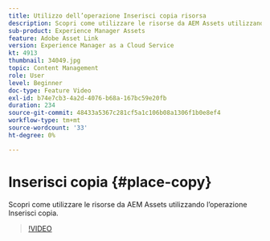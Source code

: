 ```yaml
---
title: Utilizzo dell’operazione Inserisci copia risorsa
description: Scopri come utilizzare le risorse da AEM Assets utilizzando l’operazione Inserisci copia.
sub-product: Experience Manager Assets
feature: Adobe Asset Link
version: Experience Manager as a Cloud Service
kt: 4913
thumbnail: 34049.jpg
topic: Content Management
role: User
level: Beginner
doc-type: Feature Video
exl-id: b74e7cb3-4a2d-4076-b68a-167bc59e20fb
duration: 234
source-git-commit: 48433a5367c281cf5a1c106b08a1306f1b0e8ef4
workflow-type: tm+mt
source-wordcount: '33'
ht-degree: 0%

---
```


# Inserisci copia {#place-copy}

Scopri come utilizzare le risorse da AEM Assets utilizzando l’operazione Inserisci copia.

>[!VIDEO](https://video.tv.adobe.com/v/34049?quality=12&learn=on)
